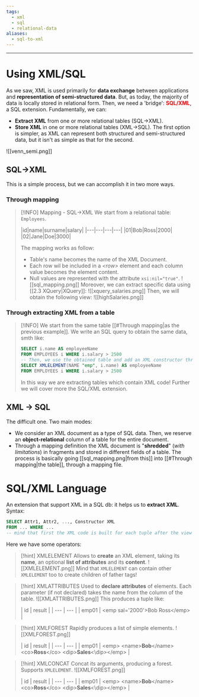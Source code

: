 ```yaml
---
tags:
  - xml
  - sql
  - relational-data
aliases:
  - sql-to-xml
---
```

---
# Using XML/SQL

As we saw, XML is used primarily for **data exchange** between applications and **representation of semi-structured data**. But, as today, the majority of data is locally stored in relational form. Then, we need a 'bridge': <b style="color:red">SQL/XML</b>, a SQL extension.
Fundamentally, we can:
- **Extract XML** from one or more relational tables (SQL->XML).
- **Store XML** in one or more relational tables (XML->SQL).
The first option is simpler, as XML can represent both structured and semi-structured data, but it isn't as simple as that for the second.

![[venn_semi.png]]

## SQL->XML

This is a simple process, but we can accomplish it in two more ways.
### Through mapping

> [!INFO] Mapping - SQL->XML
> We start from a relational table: `Employees`.
> 
> |id|name|surname|salary|
|---|---|---|---|
|01|Bob|Ross|2000|
|02|Jane|Doe|3000|
> 
>The mapping works as follow:
>- Table's name becomes the name of the XML Document.
> - Each row wil be included in a *\<row>* element and each column value becomes the element content.
> - Null values are represented with the attribute `xsi:nil="true"`.
> ![[sql_mapping.png]]
> Moreover, we can extract specific data using [[2.3 XQuery|XQuery]]:
![[xquery_salaries.png]]
>Then, we will obtain the following view:
>![[highSalaries.png]]
>

### Through extracting XML from a table

>[!INFO] 
>We start from the same table [[#Through mapping|as the previous example]]. We write an SQL query to obtain the same data, smth like:
>```sql
>SELECT i.name AS employeeName
>FROM EMPLOYEES i WHERE i.salary > 2500
>-- Then, we use the obtained table and add an XML constructor through SQL/XML extension:
>SELECT XMLELEMENT(NAME "emp", i.name) AS employeeName
>FROM EMPLOYEES i WHERE i.salary > 2500
>```
>In this way we are extracting tables which contain XML code! Further we will cover more the SQL/XML extension.

## XML -> SQL

The difficult one. Two main modes:
- We consider an XML document as a type of SQL data. Then, we reserve an **object-relational** column of a table for the entire document.
- Through a mapping definition the XML document is "**shredded**" (*with limitations*) in fragments and stored in different fields of a table. The process is basically going [[sql_mapping.png|from this]] into [[#Through mapping|the table]], through a mapping file.


# SQL/XML Language

An extension that support XML in a SQL db: it helps us to **extract XML**. Syntax:
```sql
SELECT Attr1, Attr2, ..., Constructor XML
FROM ... WHERE ...
-- mind that first the XML code is built for each tuple after the view creation through the SQL query!
```

Here we have some operators:
>[!hint] XMLELEMENT
> Allows to **create** an XML element, taking its **name**, an optional **list of attributes** and its **content**.
> ![[XMLELEMENT.png]]
> Mind that `XMLELEMENT` can contain other `XMLELEMENT` too to create children of father tags!

>[!hint] XMLATTRIBUTES
> Used to **declare attributes** of elements. Each parameter (if not declared) takes the name from the column of the table.
> ![[XMLATTRIBUTES.png]]
> This produces a tuple like:
> 
>|  id   |   result  |
| --- | --- |
|   emp01  |  \<emp sal='2000'>Bob Ross\</emp>     |

>[!hint] XMLFOREST
> Rapidly produces a list of simple elements.
> ![[XMLFOREST.png]]
> 
>|  id   |   result  |
| --- | --- |
|   emp01  |  \<emp> \<name>**Bob**\</name> \<co>**Ross**\</co> \<dip>**Sales**\<\dip>\</emp>     |

>[!hint] XMLCONCAT
> Concat its arguments, producing a forest. Supports `XMLELEMENT`.
> ![[XMLFOREST.png]]
> 
>|  id   |   result  |
| --- | --- |
|   emp01  |  \<emp> \<name>**Bob**\</name> \<co>**Ross**\</co> \<dip>**Sales**\<\dip>\</emp>     |